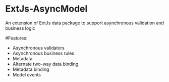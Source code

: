 # ExtJs-AsyncModel
An extension of ExtJs data package to support asynchronous validation and business logic

#Features:
- Asynchronous validators
- Asynchronous business rules
- Metadata
- Alternate two-way data binding
- Metadata binding
- Model events
